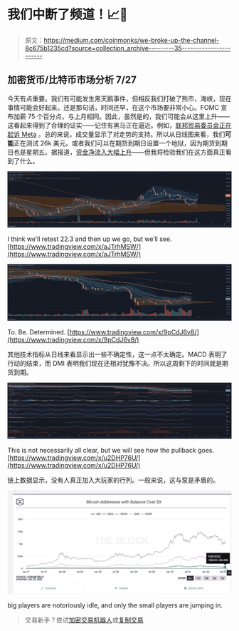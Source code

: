 # 我们中断了频道！📈🤔

> 原文：<https://medium.com/coinmonks/we-broke-up-the-channel-8c675b1235cd?source=collection_archive---------35----------------------->

## 加密货币/比特币市场分析 7/27

今天有点重要。我们有可能发生黑天鹅事件，但相反我们打破了熊市，海峡，现在事情可能会好起来。还是那句话，时间还早，在这个市场要非常小心。FOMC 宣布加薪 75 个百分点，与上月相同。因此，虽然是的，我们可能会从这里上升——这看起来得到了合理的证实——记住有黑马正在逼近。例如，[联邦贸易委员会正在起诉 Meta](https://cointelegraph.com/news/ftc-files-lawsuit-against-meta-over-attempted-monopolization-of-metaverse) 。总的来说，成交量显示了对走势的支持。所以从日线图来看，我们**可能**正在测试 26k 美元。或者我们可以在期货到期日设置一个地狱，因为期货到期日也是星期五。据报道，[资金净流入大幅上升](https://beincrypto.com/coinshares-biggest-inflows-into-bitcoin-btc-since-november-2021/)——但我将检验我们在这方面真正看到了什么。

![](img/d1280e576e6d0b0c215338ce6894ba7d.png)

I think we’ll retest 22.3 and then up we go, but we’ll see. [https://www.tradingview.com/x/aJTrhMSW/](https://www.tradingview.com/x/aJTrhMSW/)

![](img/7d64ceb1402f958a12e0d8175eb740ad.png)

To. Be. Determined. [https://www.tradingview.com/x/9pCdJ6v8/](https://www.tradingview.com/x/9pCdJ6v8/)

其他技术指标从日线来看显示出一些不确定性，这一点不太确定。MACD 表明了行动的结束，而 DMI 表明我们现在还相对犹豫不决。所以这周剩下的时间就是期货到期。

![](img/42521501f05bc418f309227343315c84.png)

This is not necessarily all clear, but we will see how the pullback goes. [https://www.tradingview.com/x/u2DHP76U/](https://www.tradingview.com/x/u2DHP76U/)

链上数据显示，没有人真正加入大玩家的行列。一般来说，这与泵是矛盾的。

![](img/b6fac1a7664b4106b9e14971c29db0a2.png)

big players are notoriously idle, and only the small players are jumping in.

> 交易新手？尝试[加密交易机器人](/coinmonks/crypto-trading-bot-c2ffce8acb2a)或[复制交易](/coinmonks/top-10-crypto-copy-trading-platforms-for-beginners-d0c37c7d698c)